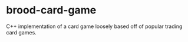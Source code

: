 # brood-card-game
C++ implementation of a card game loosely based off of popular trading card games.
